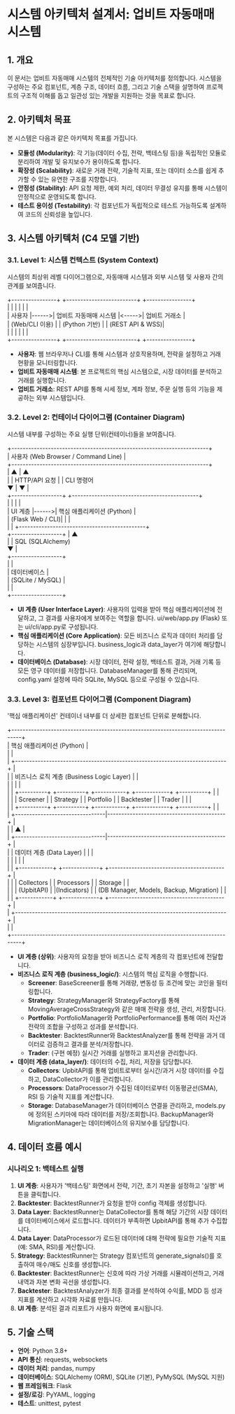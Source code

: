 # **시스템 아키텍처 설계서: 업비트 자동매매 시스템**

## **1\. 개요**

이 문서는 업비트 자동매매 시스템의 전체적인 기술 아키텍처를 정의합니다. 시스템을 구성하는 주요 컴포넌트, 계층 구조, 데이터 흐름, 그리고 기술 스택을 설명하여 프로젝트의 구조적 이해를 돕고 일관성 있는 개발을 지원하는 것을 목표로 합니다.

## **2\. 아키텍처 목표**

본 시스템은 다음과 같은 아키텍처 목표를 가집니다.

* **모듈성 (Modularity)**: 각 기능(데이터 수집, 전략, 백테스팅 등)을 독립적인 모듈로 분리하여 개발 및 유지보수가 용이하도록 합니다.  
* **확장성 (Scalability)**: 새로운 거래 전략, 기술적 지표, 또는 데이터 소스를 쉽게 추가할 수 있는 유연한 구조를 지향합니다.  
* **안정성 (Stability)**: API 요청 제한, 예외 처리, 데이터 무결성 유지를 통해 시스템이 안정적으로 운영되도록 합니다.  
* **테스트 용이성 (Testability)**: 각 컴포넌트가 독립적으로 테스트 가능하도록 설계하여 코드의 신뢰성을 높입니다.

## **3\. 시스템 아키텍처 (C4 모델 기반)**

### **3.1. Level 1: 시스템 컨텍스트 (System Context)**

시스템의 최상위 레벨 다이어그램으로, 자동매매 시스템과 외부 시스템 및 사용자 간의 관계를 보여줍니다.

\+----------------+       \+-------------------------+       \+----------------+  
|                |       |                         |       |                |  
|      사용자      |------\>|  업비트 자동매매 시스템   |\<-----\>|  업비트 거래소   |  
| (Web/CLI 이용) |       |     (Python 기반)       |       | (REST API & WSS)|  
|                |       |                         |       |                |  
\+----------------+       \+-------------------------+       \+----------------+

* **사용자**: 웹 브라우저나 CLI를 통해 시스템과 상호작용하며, 전략을 설정하고 거래 현황을 모니터링합니다.  
* **업비트 자동매매 시스템**: 본 프로젝트의 핵심 시스템으로, 시장 데이터를 분석하고 거래를 실행합니다.  
* **업비트 거래소**: REST API를 통해 시세 정보, 계좌 정보, 주문 실행 등의 기능을 제공하는 외부 시스템입니다.

### **3.2. Level 2: 컨테이너 다이어그램 (Container Diagram)**

시스템 내부를 구성하는 주요 실행 단위(컨테이너)들을 보여줍니다.

\+----------------------------------------------------------------------+  
| 사용자 (Web Browser / Command Line)                                  |  
\+----------------------------------------------------------------------+  
       | ▲                                                       | ▲  
       | | HTTP/API 요청                                         | | CLI 명령어  
       ▼ |                                                       ▼ |  
\+------------------+       \+---------------------------------------------+  
|                  |       |                                             |  
|   UI 계층         |------\>|             핵심 애플리케이션 (Python)            |  
| (Flask Web / CLI)|       |                                             |  
|                  |       \+---------------------------------------------+  
\+------------------+                         | ▲  
                                             | | SQL (SQLAlchemy)  
                                             ▼ |  
                                     \+------------------+  
                                     |                  |  
                                     |    데이터베이스     |  
                                     | (SQLite / MySQL) |  
                                     |                  |  
                                     \+------------------+

* **UI 계층 (User Interface Layer)**: 사용자의 입력을 받아 핵심 애플리케이션에 전달하고, 그 결과를 사용자에게 보여주는 역할을 합니다. ui/web/app.py (Flask) 또는 ui/cli/app.py로 구성됩니다.  
* **핵심 애플리케이션 (Core Application)**: 모든 비즈니스 로직과 데이터 처리를 담당하는 시스템의 심장부입니다. business\_logic과 data\_layer가 여기에 해당합니다.  
* **데이터베이스 (Database)**: 시장 데이터, 전략 설정, 백테스트 결과, 거래 기록 등 모든 영구 데이터를 저장합니다. DatabaseManager를 통해 관리되며, config.yaml 설정에 따라 SQLite, MySQL 등으로 구성될 수 있습니다.

### **3.3. Level 3: 컴포넌트 다이어그램 (Component Diagram)**

'핵심 애플리케이션' 컨테이너 내부를 더 상세한 컴포넌트 단위로 분해합니다.

\+---------------------------------------------------------------------------------+  
| 핵심 애플리케이션 (Python)                                                      |  
|                                                                                 |  
|   \+---------------------------------------------------------------------------+ |  
|   | 비즈니스 로직 계층 (Business Logic Layer)                                   | |  
|   |                                                                           | |  
|   | \+----------+ \+----------+ \+-----------+ \+------------+ \+----------+      | |  
|   | | Screener | | Strategy | | Portfolio | | Backtester | |  Trader  |      | |  
|   | \+----------+ \+----------+ \+-----------+ \+------------+ \+----------+      | |  
|   \+--------------------------------|------------------------------------------+ |  
|                                    | ▲                                          |  
|   \+--------------------------------|------------------------------------------+ |  
|   | 데이터 계층 (Data Layer)         | |                                          |  
|   |                                  | |                                          |  
|   | \+------------+ \+-------------+ \+-----------------------------------------+ |  
|   | | Collectors | | Processors  | |                 Storage                 | |  
|   | | (UpbitAPI) | |(Indicators) | | (DB Manager, Models, Backup, Migration) | |  
|   | \+------------+ \+-------------+ \+-----------------------------------------+ |  
|   \+---------------------------------------------------------------------------+ |  
|                                                                                 |  
\+---------------------------------------------------------------------------------+

* **UI 계층 (상위)**: 사용자의 요청을 받아 비즈니스 로직 계층의 각 컴포넌트에 전달합니다.  
* **비즈니스 로직 계층 (business\_logic/)**: 시스템의 핵심 로직을 수행합니다.  
  * **Screener**: BaseScreener를 통해 거래량, 변동성 등 조건에 맞는 코인을 필터링합니다.  
  * **Strategy**: StrategyManager와 StrategyFactory를 통해 MovingAverageCrossStrategy와 같은 매매 전략을 생성, 관리, 저장합니다.  
  * **Portfolio**: PortfolioManager와 PortfolioPerformance를 통해 여러 자산과 전략의 조합을 구성하고 성과를 분석합니다.  
  * **Backtester**: BacktestRunner와 BacktestAnalyzer를 통해 전략을 과거 데이터로 검증하고 결과를 분석/저장합니다.  
  * **Trader**: (구현 예정) 실시간 거래를 실행하고 포지션을 관리합니다.  
* **데이터 계층 (data\_layer/)**: 데이터의 수집, 처리, 저장을 담당합니다.  
  * **Collectors**: UpbitAPI를 통해 업비트로부터 실시간/과거 시장 데이터를 수집하고, DataCollector가 이를 관리합니다.  
  * **Processors**: DataProcessor가 수집된 데이터로부터 이동평균선(SMA), RSI 등 기술적 지표를 계산합니다.  
  * **Storage**: DatabaseManager가 데이터베이스 연결을 관리하고, models.py에 정의된 스키마에 따라 데이터를 저장/조회합니다. BackupManager와 MigrationManager는 데이터베이스의 유지보수를 담당합니다.

## **4\. 데이터 흐름 예시**

### **시나리오 1: 백테스트 실행**

1. **UI 계층**: 사용자가 '백테스팅' 화면에서 전략, 기간, 초기 자본을 설정하고 '실행' 버튼을 클릭합니다.  
2. **Backtester**: BacktestRunner가 요청을 받아 config 객체를 생성합니다.  
3. **Data Layer**: BacktestRunner는 DataCollector를 통해 해당 기간의 시장 데이터를 데이터베이스에서 로드합니다. 데이터가 부족하면 UpbitAPI를 통해 추가 수집합니다.  
4. **Data Layer**: DataProcessor가 로드된 데이터에 대해 전략에 필요한 기술적 지표(예: SMA, RSI)를 계산합니다.  
5. **Strategy**: BacktestRunner는 Strategy 컴포넌트의 generate\_signals()를 호출하여 매수/매도 신호를 생성합니다.  
6. **Backtester**: BacktestRunner는 신호에 따라 가상 거래를 시뮬레이션하고, 거래 내역과 자본 변화 곡선을 생성합니다.  
7. **Backtester**: BacktestAnalyzer가 최종 결과를 분석하여 수익률, MDD 등 성과 지표를 계산하고 시각화 자료를 만듭니다.  
8. **UI 계층**: 분석된 결과 리포트가 사용자 화면에 표시됩니다.

## **5\. 기술 스택**

* **언어**: Python 3.8+  
* **API 통신**: requests, websockets  
* **데이터 처리**: pandas, numpy  
* **데이터베이스**: SQLAlchemy (ORM), SQLite (기본), PyMySQL (MySQL 지원)  
* **웹 프레임워크**: Flask  
* **설정/로깅**: PyYAML, logging  
* **테스트**: unittest, pytest